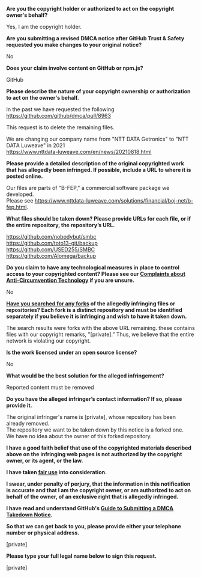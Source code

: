 **Are you the copyright holder or authorized to act on the copyright owner's behalf?**

Yes, I am the copyright holder.

**Are you submitting a revised DMCA notice after GitHub Trust & Safety requested you make changes to your original notice?**

No

**Does your claim involve content on GitHub or npm.js?**

GitHub

**Please describe the nature of your copyright ownership or authorization to act on the owner's behalf.**

In the past we have requested the following  
https://github.com/github/dmca/pull/8963

This request is to delete the remaining files.

We are changing our company name from "NTT DATA Getronics" to "NTT DATA Luweave" in 2021  
https://www.nttdata-luweave.com/en/news/20210818.html

**Please provide a detailed description of the original copyrighted work that has allegedly been infringed. If possible, include a URL to where it is posted online.**

Our files are parts of "B-FEP," a commercial software package we developed.  
Please see https://www.nttdata-luweave.com/solutions/financial/boj-net/b-fep.html.

**What files should be taken down? Please provide URLs for each file, or if the entire repository, the repository’s URL.**

https://github.com/nobodybut/smbc  
https://github.com/toto13-git/backup  
https://github.com/USED255/SMBC  
https://github.com/Alomega/backup  

**Do you claim to have any technological measures in place to control access to your copyrighted content? Please see our <a href="https://docs.github.com/articles/guide-to-submitting-a-dmca-takedown-notice#complaints-about-anti-circumvention-technology">Complaints about Anti-Circumvention Technology</a> if you are unsure.**

No

**<a href="https://docs.github.com/articles/dmca-takedown-policy#b-what-about-forks-or-whats-a-fork">Have you searched for any forks</a> of the allegedly infringing files or repositories? Each fork is a distinct repository and must be identified separately if you believe it is infringing and wish to have it taken down.**

The search results were forks with the above URL remaining.
these contains files with our copyright remarks, "[private].”
Thus, we believe that the entire network is violating our copyright.

**Is the work licensed under an open source license?**

No

**What would be the best solution for the alleged infringement?**

Reported content must be removed

**Do you have the alleged infringer’s contact information? If so, please provide it.**

The original infringer's name is [private], whose repository has been already removed.  
The repository we want to be taken down by this notice is a forked one.  
We have no idea about the owner of this forked repository.

**I have a good faith belief that use of the copyrighted materials described above on the infringing web pages is not authorized by the copyright owner, or its agent, or the law.**

**I have taken <a href="https://www.lumendatabase.org/topics/22">fair use</a> into consideration.**

**I swear, under penalty of perjury, that the information in this notification is accurate and that I am the copyright owner, or am authorized to act on behalf of the owner, of an exclusive right that is allegedly infringed.**

**I have read and understand GitHub's <a href="https://docs.github.com/articles/guide-to-submitting-a-dmca-takedown-notice/">Guide to Submitting a DMCA Takedown Notice</a>.**

**So that we can get back to you, please provide either your telephone number or physical address.**

[private]

**Please type your full legal name below to sign this request.**

[private]

